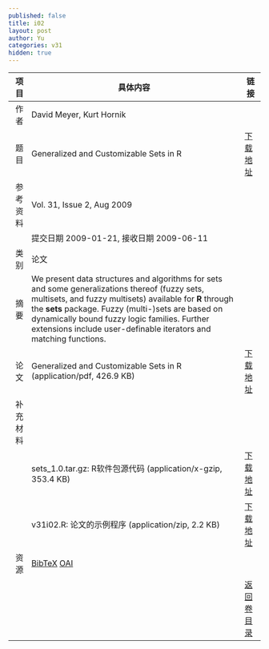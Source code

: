```yaml
---
published: false
title: i02
layout: post
author: Yu
categories: v31
hidden: true
---
```


| 项目 | 具体内容 | 链接 |
|---:|---|---|
| 作者 | David Meyer, Kurt Hornik| |
| 题目 |Generalized and Customizable Sets in R | [下载地址](http://www.jstatsoft.org/v31/i02/paper) |
| 参考资料 |Vol. 31, Issue 2, Aug 2009 | |
| | 提交日期 2009-01-21, 接收日期 2009-06-11| | 
| 类别 | 论文| |
| 摘要 | We present data structures and algorithms for sets and some generalizations thereof (fuzzy sets, multisets, and fuzzy multisets) available for <b>R</b> through the <b>sets</b> package. Fuzzy (multi-)sets are based on dynamically bound fuzzy logic families.  Further extensions include user-definable iterators and matching functions.| |
| 论文 | Generalized and Customizable Sets in R  (application/pdf, 426.9 KB)| [下载地址](http://www.jstatsoft.org/v31/i02/paper) |
| 补充材料 | | |
| |sets_1.0.tar.gz: R软件包源代码  (application/x-gzip, 353.4 KB)|  [下载地址](http://www.jstatsoft.org/v31/i02/supp/1) |
| |v31i02.R: 论文的示例程序  (application/zip, 2.2 KB)|  [下载地址](http://www.jstatsoft.org/v31/i02/supp/2) |
| 资源 | [BibTeX](http://www.jstatsoft.org/v31/i02/bibtex) [OAI](http://www.jstatsoft.org/oai?verb=GetRecord&identifier=oai.jstatsoft/v31/i02&prefix=oai_dc)| |
| |  | [返回卷目录]({{site.baseurl}}/volume/v31.html) |